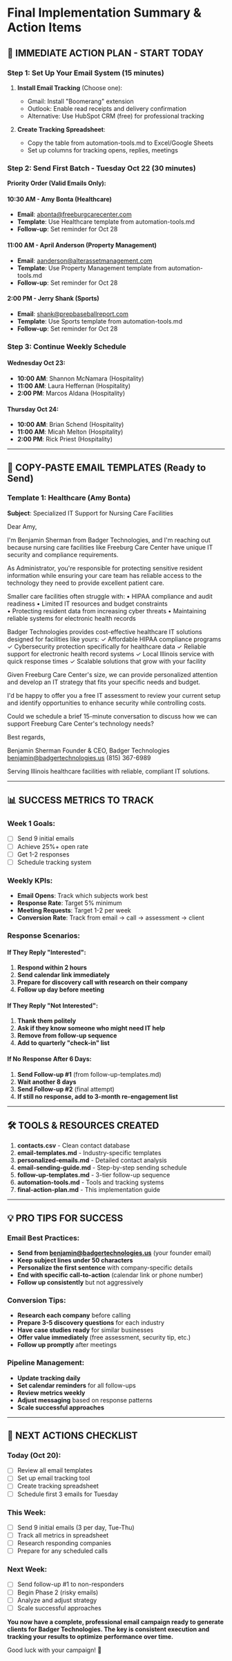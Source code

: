# Final Implementation Summary & Action Items

## 🎯 IMMEDIATE ACTION PLAN - START TODAY

### Step 1: Set Up Your Email System (15 minutes)
1. **Install Email Tracking** (Choose one):
   - Gmail: Install "Boomerang" extension
   - Outlook: Enable read receipts and delivery confirmation
   - Alternative: Use HubSpot CRM (free) for professional tracking

2. **Create Tracking Spreadsheet**:
   - Copy the table from automation-tools.md to Excel/Google Sheets
   - Set up columns for tracking opens, replies, meetings

### Step 2: Send First Batch - Tuesday Oct 22 (30 minutes)
**Priority Order (Valid Emails Only):**

#### 10:30 AM - Amy Bonta (Healthcare)
- **Email**: abonta@freeburgcarecenter.com
- **Template**: Use Healthcare template from automation-tools.md
- **Follow-up**: Set reminder for Oct 28

#### 11:00 AM - April Anderson (Property Management)  
- **Email**: aanderson@alterassetmanagement.com
- **Template**: Use Property Management template from automation-tools.md
- **Follow-up**: Set reminder for Oct 28

#### 2:00 PM - Jerry Shank (Sports)
- **Email**: shank@prepbaseballreport.com  
- **Template**: Use Sports template from automation-tools.md
- **Follow-up**: Set reminder for Oct 28

### Step 3: Continue Weekly Schedule

#### Wednesday Oct 23:
- **10:00 AM**: Shannon McNamara (Hospitality)
- **11:00 AM**: Laura Heffernan (Hospitality)
- **2:00 PM**: Marcos Aldana (Hospitality)

#### Thursday Oct 24:
- **10:00 AM**: Brian Schend (Hospitality)
- **11:00 AM**: Micah Melton (Hospitality)  
- **2:00 PM**: Rick Priest (Hospitality)

---

## 📧 COPY-PASTE EMAIL TEMPLATES (Ready to Send)

### Template 1: Healthcare (Amy Bonta)
**Subject**: Specialized IT Support for Nursing Care Facilities

Dear Amy,

I'm Benjamin Sherman from Badger Technologies, and I'm reaching out because nursing care facilities like Freeburg Care Center have unique IT security and compliance requirements.

As Administrator, you're responsible for protecting sensitive resident information while ensuring your care team has reliable access to the technology they need to provide excellent patient care.

Smaller care facilities often struggle with:
• HIPAA compliance and audit readiness
• Limited IT resources and budget constraints  
• Protecting resident data from increasing cyber threats
• Maintaining reliable systems for electronic health records

Badger Technologies provides cost-effective healthcare IT solutions designed for facilities like yours:
✓ Affordable HIPAA compliance programs
✓ Cybersecurity protection specifically for healthcare data
✓ Reliable support for electronic health record systems
✓ Local Illinois service with quick response times
✓ Scalable solutions that grow with your facility

Given Freeburg Care Center's size, we can provide personalized attention and develop an IT strategy that fits your specific needs and budget.

I'd be happy to offer you a free IT assessment to review your current setup and identify opportunities to enhance security while controlling costs.

Could we schedule a brief 15-minute conversation to discuss how we can support Freeburg Care Center's technology needs?

Best regards,

Benjamin Sherman
Founder & CEO, Badger Technologies
benjamin@badgertechnologies.us
(815) 367-6989

Serving Illinois healthcare facilities with reliable, compliant IT solutions.

---

## 📊 SUCCESS METRICS TO TRACK

### Week 1 Goals:
- [ ] Send 9 initial emails
- [ ] Achieve 25%+ open rate
- [ ] Get 1-2 responses
- [ ] Schedule tracking system

### Weekly KPIs:
- **Email Opens**: Track which subjects work best
- **Response Rate**: Target 5% minimum  
- **Meeting Requests**: Target 1-2 per week
- **Conversion Rate**: Track from email → call → assessment → client

### Response Scenarios:

#### If They Reply "Interested":
1. **Respond within 2 hours**
2. **Send calendar link immediately**
3. **Prepare for discovery call with research on their company**
4. **Follow up day before meeting**

#### If They Reply "Not Interested":
1. **Thank them politely**
2. **Ask if they know someone who might need IT help**
3. **Remove from follow-up sequence**
4. **Add to quarterly "check-in" list**

#### If No Response After 6 Days:
1. **Send Follow-up #1** (from follow-up-templates.md)
2. **Wait another 8 days**
3. **Send Follow-up #2** (final attempt)
4. **If still no response, add to 3-month re-engagement list**

---

## 🛠️ TOOLS & RESOURCES CREATED

1. **contacts.csv** - Clean contact database
2. **email-templates.md** - Industry-specific templates
3. **personalized-emails.md** - Detailed contact analysis
4. **email-sending-guide.md** - Step-by-step sending schedule
5. **follow-up-templates.md** - 3-tier follow-up sequence
6. **automation-tools.md** - Tools and tracking systems
7. **final-action-plan.md** - This implementation guide

---

## 💡 PRO TIPS FOR SUCCESS

### Email Best Practices:
- **Send from benjamin@badgertechnologies.us** (your founder email)
- **Keep subject lines under 50 characters**
- **Personalize the first sentence** with company-specific details
- **End with specific call-to-action** (calendar link or phone number)
- **Follow up consistently** but not aggressively

### Conversion Tips:
- **Research each company** before calling
- **Prepare 3-5 discovery questions** for each industry
- **Have case studies ready** for similar businesses
- **Offer value immediately** (free assessment, security tip, etc.)
- **Follow up promptly** after meetings

### Pipeline Management:
- **Update tracking daily**
- **Set calendar reminders** for all follow-ups
- **Review metrics weekly**
- **Adjust messaging** based on response patterns
- **Scale successful approaches**

---

## 🚀 NEXT ACTIONS CHECKLIST

### Today (Oct 20):
- [ ] Review all email templates
- [ ] Set up email tracking tool
- [ ] Create tracking spreadsheet
- [ ] Schedule first 3 emails for Tuesday

### This Week:
- [ ] Send 9 initial emails (3 per day, Tue-Thu)
- [ ] Track all metrics in spreadsheet
- [ ] Research responding companies
- [ ] Prepare for any scheduled calls

### Next Week:
- [ ] Send follow-up #1 to non-responders
- [ ] Begin Phase 2 (risky emails)
- [ ] Analyze and adjust strategy
- [ ] Scale successful approaches

**You now have a complete, professional email campaign ready to generate clients for Badger Technologies. The key is consistent execution and tracking your results to optimize performance over time.**

Good luck with your campaign! 🎯
